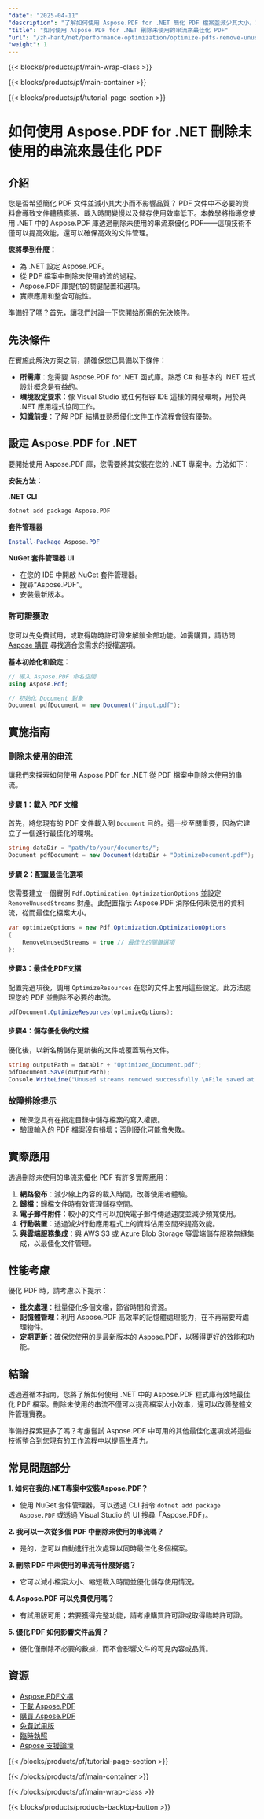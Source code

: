 ```yaml
---
"date": "2025-04-11"
"description": "了解如何使用 Aspose.PDF for .NET 簡化 PDF 檔案並減少其大小。本指南涵蓋如何刪除未使用的串流、提高效能以及最佳化文件管理。"
"title": "如何使用 Aspose.PDF for .NET 刪除未使用的串流來最佳化 PDF"
"url": "/zh-hant/net/performance-optimization/optimize-pdfs-remove-unused-streams-aspose-pdf-net/"
"weight": 1
---
```


{{< blocks/products/pf/main-wrap-class >}}

{{< blocks/products/pf/main-container >}}

{{< blocks/products/pf/tutorial-page-section >}}


# 如何使用 Aspose.PDF for .NET 刪除未使用的串流來最佳化 PDF

## 介紹

您是否希望簡化 PDF 文件並減小其大小而不影響品質？ PDF 文件中不必要的資料會導致文件體積膨脹、載入時間變慢以及儲存使用效率低下。本教學將指導您使用 .NET 中的 Aspose.PDF 庫透過刪除未使用的串流來優化 PDF——這項技術不僅可以提高效能，還可以確保高效的文件管理。

**您將學到什麼：**
- 為 .NET 設定 Aspose.PDF。
- 從 PDF 檔案中刪除未使用的流的過程。
- Aspose.PDF 庫提供的關鍵配置和選項。
- 實際應用和整合可能性。

準備好了嗎？首先，讓我們討論一下您開始所需的先決條件。

## 先決條件
在實施此解決方案之前，請確保您已具備以下條件：
- **所需庫**：您需要 Aspose.PDF for .NET 函式庫。熟悉 C# 和基本的 .NET 程式設計概念是有益的。
- **環境設定要求**：像 Visual Studio 或任何相容 IDE 這樣的開發環境，用於與 .NET 應用程式協同工作。
- **知識前提**：了解 PDF 結構並熟悉優化文件工作流程會很有優勢。

## 設定 Aspose.PDF for .NET
要開始使用 Aspose.PDF 庫，您需要將其安裝在您的 .NET 專案中。方法如下：

**安裝方法：**

**.NET CLI**
```bash
dotnet add package Aspose.PDF
```

**套件管理器**
```powershell
Install-Package Aspose.PDF
```

**NuGet 套件管理器 UI**
- 在您的 IDE 中開啟 NuGet 套件管理器。
- 搜尋“Aspose.PDF”。
- 安裝最新版本。

### 許可證獲取
您可以先免費試用，或取得臨時許可證來解鎖全部功能。如需購買，請訪問 [Aspose 購買](https://purchase.aspose.com/buy) 尋找適合您需求的授權選項。

**基本初始化和設定：**

```csharp
// 導入 Aspose.PDF 命名空間
using Aspose.Pdf;

// 初始化 Document 對象
Document pdfDocument = new Document("input.pdf");
```

## 實施指南
### 刪除未使用的串流
讓我們來探索如何使用 Aspose.PDF for .NET 從 PDF 檔案中刪除未使用的串流。

#### 步驟 1：載入 PDF 文檔
首先，將您現有的 PDF 文件載入到 `Document` 目的。這一步至關重要，因為它建立了一個進行最佳化的環境。

```csharp
string dataDir = "path/to/your/documents/";
Document pdfDocument = new Document(dataDir + "OptimizeDocument.pdf");
```

#### 步驟 2：配置最佳化選項
您需要建立一個實例 `Pdf.Optimization.OptimizationOptions` 並設定 `RemoveUnusedStreams` 財產。此配置指示 Aspose.PDF 消除任何未使用的資料流，從而最佳化檔案大小。

```csharp
var optimizeOptions = new Pdf.Optimization.OptimizationOptions
{
    RemoveUnusedStreams = true // 最佳化的關鍵選項
};
```

#### 步驟3：最佳化PDF文檔
配置完選項後，調用 `OptimizeResources` 在您的文件上套用這些設定。此方法處理您的 PDF 並刪除不必要的串流。

```csharp
pdfDocument.OptimizeResources(optimizeOptions);
```

#### 步驟4：儲存優化後的文檔
優化後，以新名稱儲存更新後的文件或覆蓋現有文件。

```csharp
string outputPath = dataDir + "Optimized_Document.pdf";
pdfDocument.Save(outputPath);
Console.WriteLine("Unused streams removed successfully.\nFile saved at " + outputPath);
```

### 故障排除提示
- 確保您具有在指定目錄中儲存檔案的寫入權限。
- 驗證輸入的 PDF 檔案沒有損壞；否則優化可能會失敗。

## 實際應用
透過刪除未使用的串流來優化 PDF 有許多實際應用：
1. **網路發布**：減少線上內容的載入時間，改善使用者體驗。
2. **歸檔**：歸檔文件時有效管理儲存空間。
3. **電子郵件附件**：較小的文件可以加快電子郵件傳遞速度並減少頻寬使用。
4. **行動裝置**：透過減少行動應用程式上的資料佔用空間來提高效能。
5. **與雲端服務集成**：與 AWS S3 或 Azure Blob Storage 等雲端儲存服務無縫集成，以最佳化文件管理。

## 性能考慮
優化 PDF 時，請考慮以下提示：
- **批次處理**：批量優化多個文檔，節省時間和資源。
- **記憶體管理**：利用 Aspose.PDF 高效率的記憶體處理能力，在不再需要時處理物件。
- **定期更新**：確保您使用的是最新版本的 Aspose.PDF，以獲得更好的效能和功能。

## 結論
透過遵循本指南，您將了解如何使用 .NET 中的 Aspose.PDF 程式庫有效地最佳化 PDF 檔案。刪除未使用的串流不僅可以提高檔案大小效率，還可以改善整體文件管理實務。

準備好探索更多了嗎？考慮嘗試 Aspose.PDF 中可用的其他最佳化選項或將這些技術整合到您現有的工作流程中以提高生產力。

## 常見問題部分
**1. 如何在我的.NET專案中安裝Aspose.PDF？**
   - 使用 NuGet 套件管理器，可以透過 CLI 指令 `dotnet add package Aspose.PDF` 或透過 Visual Studio 的 UI 搜尋「Aspose.PDF」。

**2. 我可以一次從多個 PDF 中刪除未使用的串流嗎？**
   - 是的，您可以自動進行批次處理以同時最佳化多個檔案。

**3. 刪除 PDF 中未使用的串流有什麼好處？**
   - 它可以減小檔案大小、縮短載入時間並優化儲存使用情況。

**4. Aspose.PDF 可以免費使用嗎？**
   - 有試用版可用；若要獲得完整功能，請考慮購買許可證或取得臨時許可證。

**5. 優化 PDF 如何影響文件品質？**
   - 優化僅刪除不必要的數據，而不會影響文件的可見內容或品質。

## 資源
- [Aspose.PDF文檔](https://reference.aspose.com/pdf/net/)
- [下載 Aspose.PDF](https://releases.aspose.com/pdf/net/)
- [購買 Aspose.PDF](https://purchase.aspose.com/buy)
- [免費試用版](https://releases.aspose.com/pdf/net/)
- [臨時執照](https://purchase.aspose.com/temporary-license/)
- [Aspose 支援論壇](https://forum.aspose.com/c/pdf/10)

{{< /blocks/products/pf/tutorial-page-section >}}

{{< /blocks/products/pf/main-container >}}

{{< /blocks/products/pf/main-wrap-class >}}

{{< blocks/products/products-backtop-button >}}